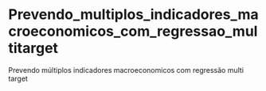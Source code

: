 # Prevendo_multiplos_indicadores_macroeconomicos_com_regressao_multitarget
Prevendo múltiplos indicadores macroeconomicos com regressão multi target

